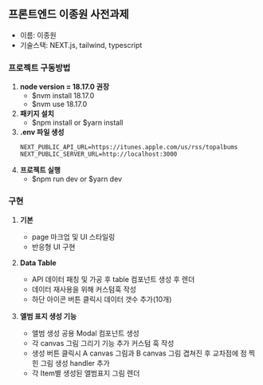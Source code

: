 ## 프론트엔드 이종원 사전과제

- 이름: 이종원
- 기술스택: NEXT.js, tailwind, typescript

### 프로젝트 구동방법

1. **node version = 18.17.0 권장**
   - $nvm install 18.17.0
   - $nvm use 18.17.0
2. **패키지 설치**
   - $npm install or $yarn install
3. **.env 파일 생성**
   ```
   NEXT_PUBLIC_API_URL=https://itunes.apple.com/us/rss/topalbums
   NEXT_PUBLIC_SERVER_URL=http://localhost:3000
   ```
4. **프로젝트 실행**
   - $npm run dev or $yarn dev

### 구현

1. **기본**

   - page 마크업 및 UI 스타일링
   - 반응형 UI 구현

1. **Data Table**

   - API 데이터 패칭 및 가공 후 table 컴포넌트 생성 후 렌더
   - 데이터 재사용을 위해 커스텀훅 작성
   - 하단 아이콘 버튼 클릭시 데이터 갯수 추가(10개)

1. **앨범 표지 생성 기능**
   - 앨범 생성 공용 Modal 컴포넌트 생성
   - 각 canvas 그림 그리기 기능 추가 커스텀 훅 작성
   - 생성 버튼 클릭시 A canvas 그림과 B canvas 그림 겹쳐진 후 교차점에 점 찍힌 그림 생성 handler 추가
   - 각 Item별 생성된 앨범표지 그림 렌더
